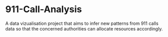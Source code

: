# 911-Call-Analysis

A data vizualisation project that aims to infer new patterns from 911 calls data so that the concerned authorities can allocate resources accordingly.
